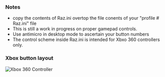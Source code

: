 ### Notes

* copy the contents of Raz.ini overtop the file conents of your "profile # Raz.ini" file
* This is still a work in progress on proper gamepad controls.
* Use antimicro in desktop mode to ascertain your button numbers
* The control scheme inside Raz.ini is intended for Xbxo 360 controllers only.

### Xbox button layout
![Xbox 360 Controller](http://www.libregeek.org/wp-content/uploads/2014/04/xbox-controller-mapping.jpg)

